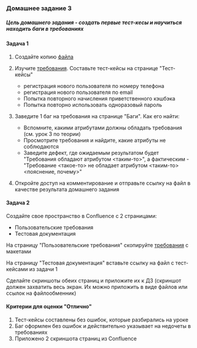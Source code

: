 ### Домашнее задание 3 

#####  Цель домашнего задания - создать первые тест-кесы и научиться находить баги в требованиях

#### Задача 1
1. Создайте копию [файла](https://docs.google.com/spreadsheets/d/1L4m9om9-muUOuCllU0gqIl4jJyIy27TpardfABLbAdM/edit#gid=1710093261)

1. Изучите [требования](../Требования/Req_3.md). Составьте тест-кейсы на странице "Тест-кейсы"
    - регистрация нового пользователя по номеру телефона
    - регистрация нового пользователя по email
    - Попытка повторного начисления приветственного кэшбэка 
    - Попытка повторно использовать одноразовый пароль

2. Заведите 1 баг на требования на странице "Баги". Как его найти:
    - Вспомните, какими атрибутами должны обладать требования (см. урок 3 по теории)
    - Просмотрите требования и найдите, какие атрибуты не соблюдаются
    - Заведите дефект, где ожидаемым результатом будет "Требования обладают атрибутом <таким-то>", а фактическим - "Требование <такое-то> не обладает атрибутом <таким-то> <пояснение, почему>"
1. Откройте доступ на комментирование и отправьте ссылку на файл в качестве  результата домашнего задания

#### Задача 2
Создайте свое пространство в Confluence c 2 страницами:
 - Пользовательские требования
 - Тестовая документация

На страницу "Пользовательские требования" скопируйте [требования](../Требования/Req_3.md) с макетами

На страницу "Тестовая документация" вставьте ссылку на файл с тест-кейсами из задачи 1

Сделайте скриншоты обеих страниц и приложите их к ДЗ (скриншот должен захватить весь экран. Их можно приложить в виде файлов или ссылок на файлообменник)

#### Критерии для оценки "Отлично"
1. Тест-кейсы составлены без ошибок, которые разбирались на уроке
1. Баг оформлен без ошибок и действительно указывает на недочеты в требованиях
1. Приложено 2 скриншота страниц из Confluence
